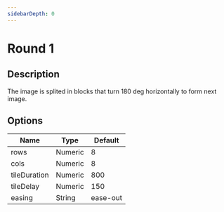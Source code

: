 ```yaml
---
sidebarDepth: 0
---
```


# Round 1

## Description

The image is splited in blocks that turn 180 deg horizontally to form next image.

## Options

| Name | Type | Default |
|------|------|---------|
| rows | Numeric | 8 |
| cols | Numeric | 8 |
| tileDuration | Numeric | 800 |
| tileDelay | Numeric | 150 |
| easing | String | ease-out |
